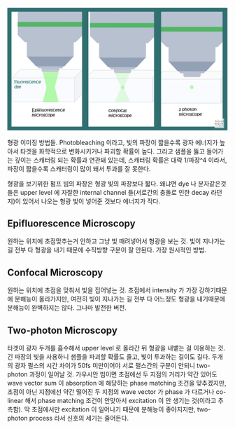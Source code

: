 ![](./img/FluorescenceImaging.png)

형광 이미징 방법들. Photobleaching 이라고, 빛의 파장이 짧을수록 광자 에너지가 높아서 타겟을 화학적으로 변화시키거나 파괴할 확률이 높다. 그리고 샘플을 뚫고 들어가는 깊이는 스캐터링 되는 확률과 연관돼 있는데, 스캐터링 확률은 대략 1/파장^4 이라서, 파장이 짧을수록 스캐터링이 많이 돼서 투과를 잘 못한다.

형광을 보기위한 펌프 빔의 파장은 형광 빛의 파장보다 짧다. 왜냐면 dye 나 분자같은것들은 upper level 에 자잘한 internal channel 들(서로간의 충돌로 인한 decay 라던지)이 있어서 나오는 형광 빛이 넣어준 것보다 에너지가 작다.

## Epifluorescence Microscopy

원하는 위치에 초점맞추는거 안하고 그냥 빛 때려넣어서 형광을 보는 것. 빛이 지나가는 길 전부 다 형광을 내기 때문에 수직방향 구분이 잘 안된다. 가장 원시적인 방법.

## Confocal Microscopy

원하는 위치에 초점을 맞춰서 빛을 집어넣는 것. 초점에서 intensity 가 가장 강하기때문에 분해능이 올라가지만, 여전히 빛이 지나가는 길 전부 다 어느정도 형광을 내기때문에 분해능이 완벽하지는 않다. 그나마 발전한 버전.

## Two-photon Microscopy

타겟이 광자 두개를 흡수해서 upper level 로 올라간 뒤 형광을 내뱉는 걸 이용하는 것. 긴 파장의 빛을 사용하니 샘플을 파괴할 확률도 줄고, 빛이 투과하는 길이도 길다. 두개의 광자 펄스의 시간 차이가 50fs 미만이어야 서로 펄스간의 구분이 안되니 two-photon 과정이 일어날 것. 가우시안 빔이면 초점에선 두 지점의 거리가 약간 있어도 wave vector sum 이 absorption 에 해당하는 phase matching 조건을 맞추겠지만, 초점이 아닌 지점에선 약간 떨어진 두 지점의 wave vector 가 phase 가 다르거나 co-linear 해서 phase matching 조건이 안맞아서 excitation 이 안 생기는 것(이라고 추측함). 딱 초점에서만 excitation 이 일어나기 때문에 분해능이 좋아지지만, two-photon process 라서 신호의 세기는 줄어든다. 